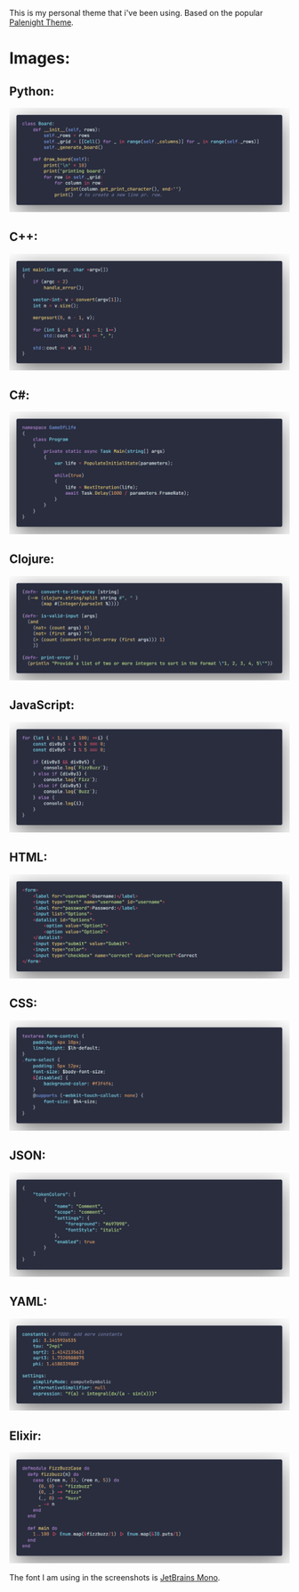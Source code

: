 This is my personal theme that i've been using.
Based on the popular [Palenight Theme](https://marketplace.visualstudio.com/items?itemName=whizkydee.material-palenight-theme).

# Images:

## Python:

![py](images/py.png)

## C++:

![cpp](images/cpp.png)

## C#:

![cs](images/cs.png)

## Clojure:

![clj](images/clj.png)

## JavaScript:

![js](images/js.png)

## HTML:

![html](images/html.png)

## CSS:

![css](images/css.png)

## JSON:

![json](images/json.png)

## YAML:

![yaml](images/yaml.png)

## Elixir:

![ex](images/ex.png)

The font I am using in the screenshots is [JetBrains Mono](https://www.jetbrains.com/lp/mono/).